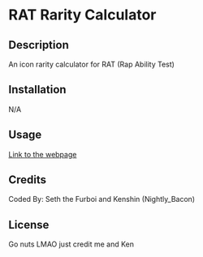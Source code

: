 # RAT Rarity Calculator

## Description

An icon rarity calculator for RAT (Rap Ability Test)

## Installation

N/A

## Usage

[Link to the webpage](https://seththefurboi.github.io/INSERTLINKWHENPUTONTOPAGESHERE/)

## Credits

Coded By: Seth the Furboi and Kenshin (Nightly_Bacon)

## License

Go nuts LMAO just credit me and Ken